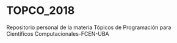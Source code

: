# TOPCO_2018
Repositorio personal de la materia Tópicos de Programación para Científicos Computacionales-FCEN-UBA
